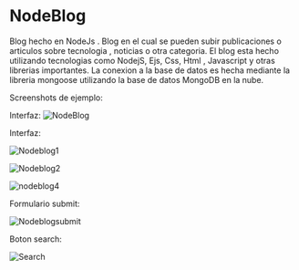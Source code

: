 # NodeBlog
Blog hecho en NodeJs .
Blog en el cual se pueden subir publicaciones o articulos sobre tecnologia , noticias o otra categoria. El blog esta hecho utilizando tecnologias como NodejS, Ejs, Css, Html , Javascript y otras
librerias importantes.
La conexion a la base de datos es hecha mediante la libreria mongoose utilizando la base de datos MongoDB en la nube.

Screenshots de ejemplo:

Interfaz:
![NodeBlog](https://user-images.githubusercontent.com/57734334/158514496-5243513a-ec08-4967-8bc7-963f5b0a8648.png)

Interfaz:

![Nodeblog1](https://user-images.githubusercontent.com/57734334/158514517-fc1ceb04-bc87-4a26-877c-3488461e39f8.png)

![Nodeblog2](https://user-images.githubusercontent.com/57734334/158514526-717447a4-f4b0-4262-b771-b8f1b7a7652a.png)

![nodeblog4](https://user-images.githubusercontent.com/57734334/158514529-71323a3d-e3b8-4aeb-8698-d1d2460dd13a.png)

Formulario submit:

![Nodeblogsubmit](https://user-images.githubusercontent.com/57734334/158514578-da60e54a-d73e-4685-adb9-8f5519692bf4.png)

Boton search:

![Search](https://user-images.githubusercontent.com/57734334/158514595-df11dd20-1179-488f-8f1b-3513e1ecfc57.png)